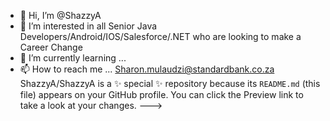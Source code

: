 - 👋 Hi, I’m @ShazzyA
- 👀 I’m interested in all Senior Java Developers/Android/IOS/Salesforce/.NET who are looking to make a Career Change
- 🌱 I’m currently learning ...
- 📫 How to reach me ... Sharon.mulaudzi@standardbank.co.za
ShazzyA/ShazzyA is a ✨ special ✨ repository because its `README.md` (this file) appears on your GitHub profile.
You can click the Preview link to take a look at your changes.
--->
